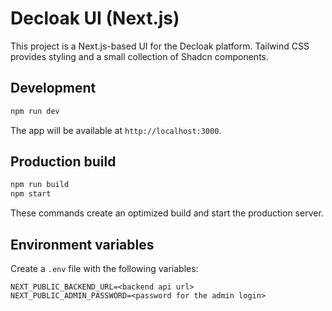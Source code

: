 # Decloak UI (Next.js)

This project is a Next.js-based UI for the Decloak platform. Tailwind CSS provides styling and a small collection of Shadcn components.

## Development

```bash
npm run dev
```

The app will be available at `http://localhost:3000`.

## Production build

```bash
npm run build
npm start
```

These commands create an optimized build and start the production server.

## Environment variables

Create a `.env` file with the following variables:

```
NEXT_PUBLIC_BACKEND_URL=<backend api url>
NEXT_PUBLIC_ADMIN_PASSWORD=<password for the admin login>
```

